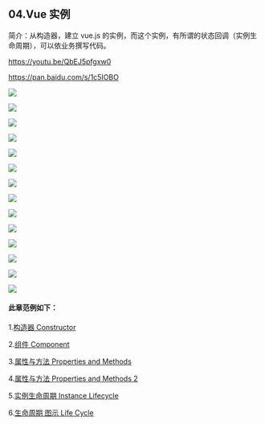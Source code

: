 
## 04.Vue 实例

  简介：从构造器，建立 vue.js 的实例，而这个实例，有所谓的状态回调（实例生命周期），可以依业务撰写代码。

  https://youtu.be/QbEJ5pfgxw0

  https://pan.baidu.com/s/1c5IOBO

  ![](https://github.com/bhnddowinf/vuejs-learn/blob/master/04/lifecycle.jpg)

  ![](https://github.com/bhnddowinf/vuejs-learn/blob/master/04/img/The%20Vue%20Instance%20%E5%AE%9E%E4%BE%8B.001.jpeg)

  ![](https://github.com/bhnddowinf/vuejs-learn/blob/master/04/img/The%20Vue%20Instance%20%E5%AE%9E%E4%BE%8B.002.jpeg)

  ![](https://github.com/bhnddowinf/vuejs-learn/blob/master/04/img/The%20Vue%20Instance%20%E5%AE%9E%E4%BE%8B.003.jpeg)

  ![](https://github.com/bhnddowinf/vuejs-learn/blob/master/04/img/The%20Vue%20Instance%20%E5%AE%9E%E4%BE%8B.004.jpeg)

  ![](https://github.com/bhnddowinf/vuejs-learn/blob/master/04/img/The%20Vue%20Instance%20%E5%AE%9E%E4%BE%8B.005.jpeg)

  ![](https://github.com/bhnddowinf/vuejs-learn/blob/master/04/img/The%20Vue%20Instance%20%E5%AE%9E%E4%BE%8B.006.jpeg)

  ![](https://github.com/bhnddowinf/vuejs-learn/blob/master/04/img/The%20Vue%20Instance%20%E5%AE%9E%E4%BE%8B.007.jpeg)

  ![](https://github.com/bhnddowinf/vuejs-learn/blob/master/04/img/The%20Vue%20Instance%20%E5%AE%9E%E4%BE%8B.008.jpeg)

  ![](https://github.com/bhnddowinf/vuejs-learn/blob/master/04/img/The%20Vue%20Instance%20%E5%AE%9E%E4%BE%8B.009.jpeg)

  ![](https://github.com/bhnddowinf/vuejs-learn/blob/master/04/img/The%20Vue%20Instance%20%E5%AE%9E%E4%BE%8B.010.jpeg)

  ![](https://github.com/bhnddowinf/vuejs-learn/blob/master/04/img/The%20Vue%20Instance%20%E5%AE%9E%E4%BE%8B.011.jpeg)

  ![](https://github.com/bhnddowinf/vuejs-learn/blob/master/04/img/The%20Vue%20Instance%20%E5%AE%9E%E4%BE%8B.012.jpeg)

  ![](https://github.com/bhnddowinf/vuejs-learn/blob/master/04/img/The%20Vue%20Instance%20%E5%AE%9E%E4%BE%8B.013.jpeg)


#### 此章范例如下：

  1.[构造器 Constructor](https://github.com/bhnddowinf/vuejs-learn/blob/master/04/001%20Constructor%20demo.html)

  2.[组件 Component](https://github.com/bhnddowinf/vuejs-learn/blob/master/04/002%20component.html)

  3.[属性与方法 Properties and Methods ](https://github.com/bhnddowinf/vuejs-learn/blob/master/04/003%20Properties-and-Methods.html)

  4.[属性与方法 Properties and Methods 2](https://github.com/bhnddowinf/vuejs-learn/blob/master/04/004%20Properties-and-Methods%202.html)

  5.[实例生命周期 Instance Lifecycle ](https://github.com/bhnddowinf/vuejs-learn/blob/master/04/005%20Instance-Lifecycle.html)

  6.[生命周期 图示 Life Cycle](https://github.com/bhnddowinf/vuejs-learn/blob/master/04/006%20life%20cycle.html)
